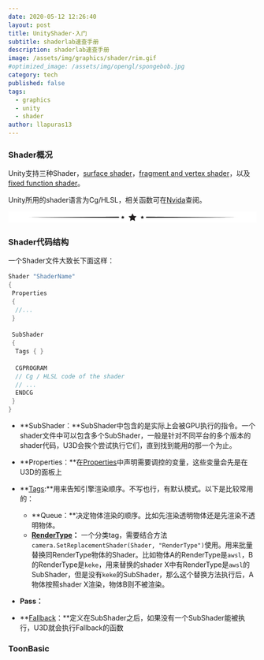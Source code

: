 ```yaml
---
date: 2020-05-12 12:26:40
layout: post
title: UnityShader·入门
subtitle: shaderlab速查手册
description: shaderlab速查手册
image: /assets/img/graphics/shader/rim.gif
#optimized_image: /assets/img/opengl/spongebob.jpg
category: tech
published: false
tags:
  - graphics
  - unity
  - shader
author: llapuras13
---
```


### Shader概况

Unity支持三种Shader，[surface shader](https://docs.unity3d.com/Manual/SL-SurfaceShaders.html)，[fragment and vertex shader](https://docs.unity3d.com/Manual/SL-ShaderPrograms.html)，以及[fixed function shader](https://docs.unity3d.com/Manual/ShaderTut1.html)。

Unity所用的shader语言为Cg/HLSL，相关函数可在[Nvida](https://developer.download.nvidia.cn/cg/index_stdlib.html)查阅。

![](/assets/img/line.png)

### Shader代码结构

一个Shader文件大致长下面这样：

```c++
Shader "ShaderName"
{
 Properties
 {
  //...
 }
 
 SubShader
 {
  Tags { }
  
  CGPROGRAM
  // Cg / HLSL code of the shader
  // ...
  ENDCG
 }
}

```

- **SubShader：**SubShader中包含的是实际上会被GPU执行的指令。一个shader文件中可以包含多个SubShader，一般是针对不同平台的多个版本的shader代码，U3D会挨个尝试执行它们，直到找到能用的那一个为止。

- **Properties：**在[Properties](https://docs.unity3d.com/Manual/SL-Properties.html)中声明需要调控的变量，这些变量会先是在U3D的面板上

- **[Tags](https://docs.unity3d.com/Manual/SL-SubShaderTags.html):**用来告知引擎渲染顺序。不写也行，有默认模式。以下是比较常用的：
  - **Queue：**决定物体渲染的顺序。比如先渲染透明物体还是先渲染不透明物体。
  - **[RenderType](https://docs.unity3d.com/Manual/SL-ShaderReplacement.html)：** 一个分类tag，需要结合方法``camera.SetReplacementShader(Shader, "RenderType")``使用。用来批量替换同RenderType物体的Shader。比如物体A的RenderType是``awsl``，B的RenderType是``keke``，用来替换的shader X中有RenderType是``awsl``的SubShader，但是没有``keke``的SubShader，那么这个替换方法执行后，A物体按照shader X渲染，物体B则不被渲染。
- **Pass：**

- **[Fallback](https://docs.unity3d.com/Manual/SL-Fallback.html)：**定义在SubShader之后，如果没有一个SubShader能被执行，U3D就会执行Fallback的函数

### ToonBasic


